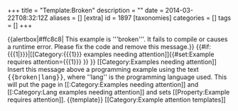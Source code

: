 +++
title = "Template:Broken"
description = ""
date = 2014-03-22T08:32:12Z
aliases = []
[extra]
id = 1897
[taxonomies]
categories = []
tags = []
+++

{{alertbox|#ffc8c8| This example is '''broken'''.  It fails to compile or causes a runtime error.  Please fix the code and remove this message.}}
<includeonly>
{{#if:{{{1|}}}|[[Category:{{{1}}} examples needing attention]]{{#set:Example requires attention={{{1}}} }} }}
[[Category:Examples needing attention]]
</includeonly>
<noinclude>Insert this message above a programming example using the text <tt><nowiki>{{broken|lang}}</nowiki></tt>, where ''lang'' is the programming language used.  This will put the page in [[:Category:Examples needing attention]] and [[:Category:Lang examples needing attention]] and sets [[Property:Example requires attention]].
{{template}}
[[Category:Example attention templates]]
</noinclude>
